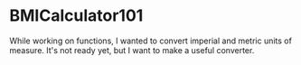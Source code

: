 # BMICalculator101

While working on functions, I wanted to convert imperial and metric units of measure. It's not ready yet, but I want to make a useful converter.
